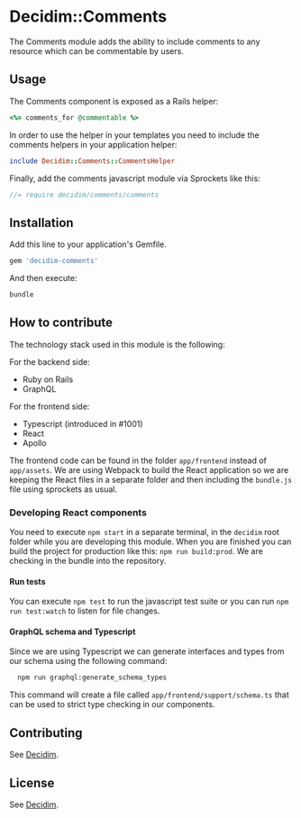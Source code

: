 # Decidim::Comments

The Comments module adds the ability to include comments to any resource which can be commentable by users.

## Usage

The Comments component is exposed as a Rails helper:

```ruby
<%= comments_for @commentable %>
```

In order to use the helper in your templates you need to include the comments helpers in your application helper:

```ruby
include Decidim::Comments::CommentsHelper
```

Finally, add the comments javascript module via Sprockets like this:

```javascript
//= require decidim/comments/comments
```

## Installation

Add this line to your application's Gemfile.

```ruby
gem 'decidim-comments'
```

And then execute:

```bash
bundle
```

## How to contribute

The technology stack used in this module is the following:

For the backend side:

- Ruby on Rails
- GraphQL

For the frontend side:

- Typescript (introduced in #1001)
- React
- Apollo

The frontend code can be found in the folder `app/frontend` instead of `app/assets`. We are using Webpack to build the React application so we are keeping the React files in a separate folder and then including the `bundle.js` file using sprockets as usual.

### Developing React components

You need to execute `npm start` in a separate terminal, in the `decidim` root folder while you are developing this module. When you are finished you can build the project for production like this: `npm run build:prod`. We are checking in the bundle into the repository.

#### Run tests

You can execute `npm test` to run the javascript test suite or you can run `npm run test:watch` to listen for file changes.

#### GraphQL schema and Typescript

Since we are using Typescript we can generate interfaces and types from our schema using the following command:

```bash
  npm run graphql:generate_schema_types
```

This command will create a file called `app/frontend/support/schema.ts` that can be used to strict type checking in our components.

## Contributing

See [Decidim](https://github.com/decidim/decidim).

## License

See [Decidim](https://github.com/decidim/decidim).
